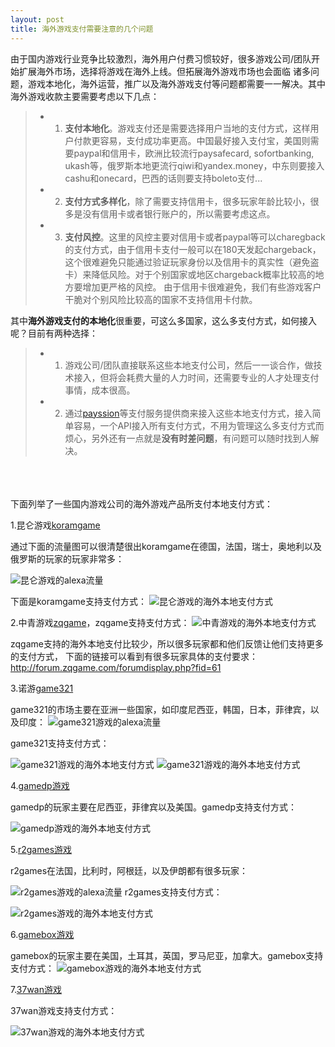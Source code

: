 ```yaml
---
layout: post
title: 海外游戏支付需要注意的几个问题
---
```


由于国内游戏行业竞争比较激烈，海外用户付费习惯较好，很多游戏公司/团队开始扩展海外市场，选择将游戏在海外上线。但拓展海外游戏市场也会面临
诸多问题，游戏本地化，海外运营，推广以及海外游戏支付等问题都需要一一解决。其中海外游戏收款主要需要考虑以下几点：
> -  1. **支付本地化**。游戏支付还是需要选择用户当地的支付方式，这样用户付款更容易，支付成功率更高。中国最好接入支付宝，美国则需要paypal和信用卡，欧洲比较流行paysafecard, sofortbanking, ukash等，俄罗斯本地更流行qiwi和yandex.money，中东则要接入cashu和onecard，巴西的话则要支持boleto支付...
> -  2. **支付方式多样化**，除了需要支持信用卡，很多玩家年龄比较小，很多是没有信用卡或者银行账户的，所以需要考虑这点。
> -  3. **支付风控**。这里的风控主要对信用卡或者paypal等可以charegback的支付方式，由于信用卡支付一般可以在180天发起chargeback，
这个很难避免只能通过验证玩家身份以及信用卡的真实性（避免盗卡）来降低风险。对于个别国家或地区chargeback概率比较高的地方要增加更严格的风控。
由于信用卡很难避免，我们有些游戏客户干脆对个别风险比较高的国家不支持信用卡付款。

其中**海外游戏支付的本地化**很重要，可这么多国家，这么多支付方式，如何接入呢？目前有两种选择：
> -  1. 游戏公司/团队直接联系这些本地支付公司，然后一一谈合作，做技术接入，但将会耗费大量的人力时间，还需要专业的人才处理支付事情，成本很高。
> -  2. 通过[payssion](http://www.payssion.com "海外本地支付")等支付服务提供商来接入这些本地支付方式，接入简单容易，一个API接入所有支付方式，不用为管理这么多支付方式而烦心，另外还有一点就是**没有时差问题**，有问题可以随时找到人解决。


<br/>
<br/>
<br/>
下面列举了一些国内游戏公司的海外游戏产品所支付本地支付方式：

1.昆仑游戏[koramgame](http://www.koramgame.com)

通过下面的流量图可以很清楚很出koramgame在德国，法国，瑞士，奥地利以及俄罗斯的玩家的玩家非常多：

![昆仑游戏的alexa流量](/images/alexa_koramgame.png)

下面是koramgame支持支付方式：
![昆仑游戏的海外本地支付方式](/images/koramgame.png)

2.中青游戏[zqgame](http://www.zqgame.com)，zqgame支持支付方式：
![中青游戏的海外本地支付方式](/images/zqgame.png)

zqgame支持的海外本地支付比较少，所以很多玩家都和他们反馈让他们支持更多的支付方式，
下面的链接可以看到有很多玩家具体的支付要求：
http://forum.zqgame.com/forumdisplay.php?fid=61

3.诺游[game321](http://www.game321.com)

game321的市场主要在亚洲一些国家，如印度尼西亚，韩国，日本，菲律宾，以及印度：
![game321游戏的alexa流量](/images/alexa_game321.png)

game321支持支付方式：

![game321游戏的海外本地支付方式](/images/game321.png)
![game321游戏的海外本地支付方式](/images/game321_2.png)

4.[gamedp游戏](http://www.gamedp.com)

gamedp的玩家主要在尼西亚，菲律宾以及美国。gamedp支持支付方式：

![gamedp游戏的海外本地支付方式](/images/gamedp.png)

5.[r2games游戏](http://www.r2games.com)

r2games在法国，比利时，阿根廷，以及伊朗都有很多玩家：

![r2games游戏的alexa流量](/images/alexa_r2games.png)
r2games支持支付方式：

![r2games游戏的海外本地支付方式](/images/r2game.png)

6.[gamebox游戏](http://www.gamebox.com)

gamebox的玩家主要在美国，土耳其，英国，罗马尼亚，加拿大。gamebox支持支付方式：
![gamebox游戏的海外本地支付方式](/images/gamebox.png)

7.[37wan游戏](http://en.37.com)

37wan游戏支持支付方式：

![37wan游戏的海外本地支付方式](/images/37wan.png)

